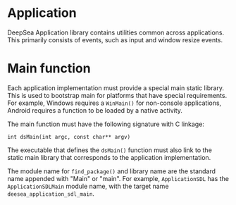 # Application

DeepSea Application library contains utilities common across applications. This primarily consists of events, such as input and window resize events.

# Main function

Each application implementation must provide a special main static library. This is used to bootstrap main for platforms that have special requirements. For example, Windows requires a `WinMain()` for non-console applications, Android requires a function to be loaded by a native activity.

The main function must have the following signature with C linkage:

	int dsMain(int argc, const char** argv)

The executable that defines the `dsMain()` function must also link to the static main library that corresponds to the application implementation.

The module name for `find_package()` and library name are the standard name appended with "Main" or "main". For example, `ApplicationSDL` has the `ApplicationSDLMain` module name, with the target name `deesea_application_sdl_main`.
